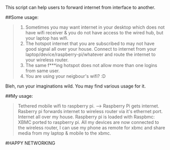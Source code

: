 This script can help users to forward internet from interface to another.

##Some usage:
>1. Sometimes you may want internet in your desktop which does not have wifi receiver & you do not have access to the wired hub, but your laptop has wifi.
>2. The hotspot internet that you are subscribed to may not have good signal all over your house. Connect to internet from your laptop/device/raspberry-pi/whatever and route the internet to your wireless router.
>3. The same f***ing hotspot does not allow more than one logins from same user. 
>4. You are using your neigbour's wifi? :D

Bleh, run your imaginations wild. You may find various usage for it.


##My usage:
>Tethered mobile wifi to raspberry pi. --> Raspberry Pi gets internet.
>Rasberry pi forwards internet to wireless router via it's ethernet port.
>Internet all over my house.
>Raspberry pi is loaded with Raspbmc: XBMC ported to raspberry pi.
>All my devices are now connected to the wireless router, I can use my phone as remote for xbmc and share media from my laptop & mobile to the xbmc.

#HAPPY NETWORKING
